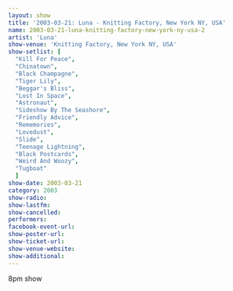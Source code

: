 ```yaml
---
layout: show
title: '2003-03-21: Luna - Knitting Factory, New York NY, USA'
name: 2003-03-21-luna-knitting-factory-new-york-ny-usa-2
artist: 'Luna'
show-venue: 'Knitting Factory, New York NY, USA'
show-setlist: [
  "Kill For Peace",
  "Chinatown",
  "Black Champagne",
  "Tiger Lily",
  "Beggar's Bliss",
  "Lost In Space",
  "Astronaut",
  "Sideshow By The Seashore",
  "Friendly Advice",
  "Rememories",
  "Lovedust",
  "Slide",
  "Teenage Lightning",
  "Black Postcards",
  "Weird And Woozy",
  "Tugboat"
  ]
show-date: 2003-03-21
category: 2003
show-radio: 
show-lastfm: 
show-cancelled: 
performers: 
facebook-event-url: 
show-poster-url: 
show-ticket-url: 
show-venue-website: 
show-additional: 
---
```


8pm show